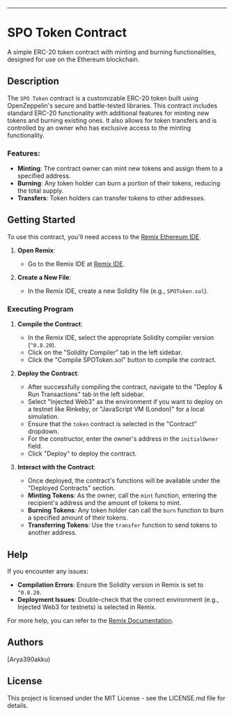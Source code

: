 

---

# SPO Token Contract

A simple ERC-20 token contract with minting and burning functionalities, designed for use on the Ethereum blockchain.

## Description

The `SPO Token` contract is a customizable ERC-20 token built using OpenZeppelin's secure and battle-tested libraries. This contract includes standard ERC-20 functionality with additional features for minting new tokens and burning existing ones. It also allows for token transfers and is controlled by an owner who has exclusive access to the minting functionality.

### Features:
- **Minting**: The contract owner can mint new tokens and assign them to a specified address.
- **Burning**: Any token holder can burn a portion of their tokens, reducing the total supply.
- **Transfers**: Token holders can transfer tokens to other addresses.

## Getting Started

To use this contract, you'll need access to the [Remix Ethereum IDE](https://remix.ethereum.org/).

1. **Open Remix**:
   - Go to the Remix IDE at [Remix IDE](https://remix.ethereum.org/).

2. **Create a New File**:
   - In the Remix IDE, create a new Solidity file (e.g., `SPOToken.sol`).

### Executing Program

1. **Compile the Contract**:
   - In the Remix IDE, select the appropriate Solidity compiler version (`^0.8.20`).
   - Click on the "Solidity Compiler" tab in the left sidebar.
   - Click the "Compile SPOToken.sol" button to compile the contract.

2. **Deploy the Contract**:
   - After successfully compiling the contract, navigate to the "Deploy & Run Transactions" tab in the left sidebar.
   - Select "Injected Web3" as the environment if you want to deploy on a testnet like Rinkeby, or "JavaScript VM (London)" for a local simulation.
   - Ensure that the `token` contract is selected in the "Contract" dropdown.
   - For the constructor, enter the owner's address in the `initialOwner` field.
   - Click "Deploy" to deploy the contract.

3. **Interact with the Contract**:
   - Once deployed, the contract's functions will be available under the "Deployed Contracts" section.
   - **Minting Tokens**: As the owner, call the `mint` function, entering the recipient's address and the amount of tokens to mint.
   - **Burning Tokens**: Any token holder can call the `burn` function to burn a specified amount of their tokens.
   - **Transferring Tokens**: Use the `transfer` function to send tokens to another address.

## Help

If you encounter any issues:

- **Compilation Errors**: Ensure the Solidity version in Remix is set to `^0.8.20`.
- **Deployment Issues**: Double-check that the correct environment (e.g., Injected Web3 for testnets) is selected in Remix.

For more help, you can refer to the [Remix Documentation](https://remix-ide.readthedocs.io/).

## Authors
 [Arya390akku)

## License

This project is licensed under the MIT License - see the LICENSE.md file for details.


